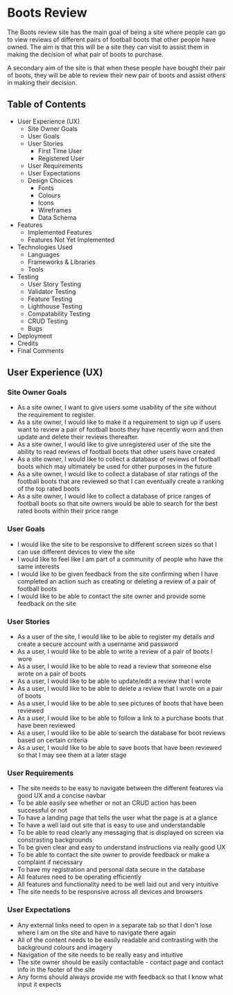 # Boots Review 

The Boots review site has the main goal of being a site where people can go to view reviews of different pairs of football boots that other people have owned. The aim is that this will be a site they can visit to assist them in making the decision of what pair of boots to purchase. 

A secondary aim of the site is that when these people have bought their pair of boots, they will be able to review their new pair of boots and assist others in making their decision. 

## Table of Contents
* User Experience (UX)
    * Site Owner Goals
    * User Goals
    * User Stories
        * First Time User
        * Registered User
    * User Requirements
    * User Expectations
    * Design Choices
        * Fonts
        * Colours
        * Icons
        * Wireframes
        * Data Schema 
* Features
    * Implemented Features
    * Features Not Yet Implemented
* Technologies Used
    * Languages
    * Frameworks & Libraries
    * Tools
* Testing
    * User Story Testing
    * Validator Testing 
    * Feature Testing 
    * Lighthouse Testing
    * Compatability Testing
    * CRUD Testing
    * Bugs
* Deployment
* Credits
* Final Comments

## User Experience (UX)

### Site Owner Goals
* As a site owner, I want to give users some usability of the site without the requirement to register.
* As a site owner, I would like to make it a requirement to sign up if users want to review a pair of football boots they have recently worn and then update and delete their reviews thereafter. 
* As a site owner, I would like to give unregistered user of the site the ability to read reviews of football boots that other users have created
* As a site owner, I would like to collect a database of reviews of football boots which may ultimately be used for other purposes in the future
* As a site owner, I would like to collect a database of star ratings of the football boots that are reviewed so that I can eventually create a ranking of the top rated boots
* As a site owner, I would like to collect a database of price ranges of football boots so that site owners would be able to search for the best rated boots within their price range

### User Goals
* I would like the site to be responsive to different screen sizes so that I can use different devices to view the site
* I would like to feel like I am part of a community of people who have the same interests
* I would like to be given feedback from the site confirming when I have completed an action such as creating or deleting a review of a pair of football boots
* I would like to be able to contact the site owner and provide some feedback on the site

### User Stories
* As a user of the site, I would like to be able to register my details and create a secure account with a username and password
* As a user, I would like to be able to write a review of a pair of boots I wore
* As a user, I would like to be able to read a review that someone else wrote on a pair of boots
* As a user, I would like to be able to update/edit a review that I wrote
* As a user, I would like to be able to delete a review that I wrote on a pair of boots
* As a user, I would like to be able to see pictures of boots that have been reviewed
* As a user, I would like to be able to follow a link to a purchase boots that have been reviewed
* As a user, I would like to be able to search the database for boot reviews based on certain criteria
* As a user, I would like to be able to save boots that have been reviewed so that I may see them at a later stage

### User Requirements
* The site needs to be easy to navigate between the different features via good UX and a concise navbar
* To be able easily see whether or not an CRUD action has been successful or not
* To have a landing page that tells the user what the page is at a glance
* To have a well laid out site that is easy to use and understandable
* To be able to read clearly any messaging that is displayed on screen via constrasting backgrounds
* To be given clear and easy to understand instructions via really good UX
* To be able to contact the site owner to provide feedback or make a complaint if necessary
* To have my registration and personal data secure in the database
* All features need to be operating efficiently
* All features and functionality need to be well laid out and very intuitive
* The site needs to be responsive across all devices and browsers

### User Expectations
* Any external links need to open in a separate tab so that I don't lose where I am on the site and have to navigate there again
* All of the content needs to be easily readable and contrasting with the background colours and imagery
* Navigation of the site needs to be really easy and intuitive
* The site owner should be easily contactable - contact page and contact info in the footer of the site
* Any forms should always provide me with feedback so that I know what input it expects

